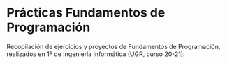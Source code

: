 # Prácticas Fundamentos de Programación

Recopilación de ejercicios y proyectos de Fundamentos de Programación, realizados en 1º de Ingeniería Informática (UGR, curso 20-21).
